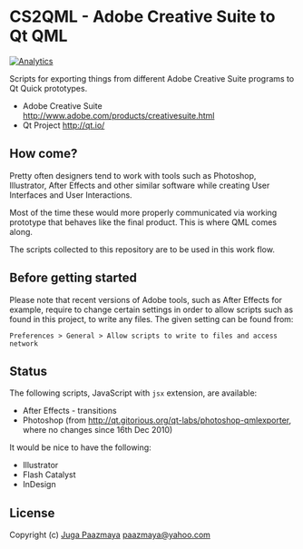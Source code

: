 # CS2QML - Adobe Creative Suite to Qt QML

[![Analytics](https://ga-beacon.appspot.com/UA-2643697-15/creative-suite-to-qml/index?flat)](https://github.com/igrigorik/ga-beacon)

Scripts for exporting things from different Adobe Creative Suite programs to Qt Quick prototypes.

* Adobe Creative Suite http://www.adobe.com/products/creativesuite.html
* Qt Project http://qt.io/

## How come?

Pretty often designers tend to work with tools such as Photoshop, Illustrator,
After Effects and other similar software while creating User Interfaces and User Interactions.

Most of the time these would more properly communicated via working prototype that behaves
like the final product. This is where QML comes along.

The scripts collected to this repository are to be used in this work flow.

## Before getting started

Please note that recent versions of Adobe tools, such as After Effects for example,
require to change certain settings in order to allow scripts such as found in this project,
to write any files. The given setting can be found from:

```
Preferences > General > Allow scripts to write to files and access network
```

## Status

The following scripts, JavaScript with `jsx` extension, are available:

* After Effects - transitions
* Photoshop (from http://qt.gitorious.org/qt-labs/photoshop-qmlexporter, where no changes since 16th Dec 2010)

It would be nice to have the following:

* Illustrator
* Flash Catalyst
* InDesign

## License

Copyright (c) [Juga Paazmaya](https://paazmaya.fi) <paazmaya@yahoo.com>
